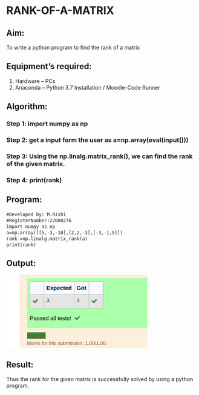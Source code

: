 # RANK-OF-A-MATRIX
## Aim:
To write a python program to find the rank of a matrix
## Equipment’s required:
1. 	Hardware – PCs
2. 	Anaconda – Python 3.7 Installation / Moodle-Code Runner
## Algorithm:
### Step 1: import numpy as np
### Step 2: get a input form the user as a=np.array(eval(input()))
### Step 3: Using the np.linalg.matrix_rank(), we can find the rank of the given matrix.
### Step 4: print(rank)

## Program:
```#Program to find the rank of a matrix.
#Developed by: M.Rishi
#RegisterNumber:22000276
import numpy as np
a=np.array([[5,-3,-10],[2,2,-3],[-3,-1,5]])
rank =np.linalg.matrix_rank(a)
print(rank)
```
## Output:
![OUTPUT](/rank_of_a_matrix.png)
## Result:
Thus the rank for the given matrix is successfully solved by  using a python program.

